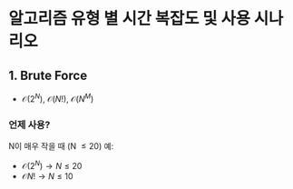 # 알고리즘 유형 별 시간 복잡도 및 사용 시나리오 
## 1. Brute Force 
- $\mathcal{O}(2^{N})$, $\mathcal{O}(N!)$, $\mathcal{O}(N^{M})$

### 언제 사용?
N이 매우 작을 때 (N $\leq 20$)
예:
- $\mathcal{O}(2^{N}) \rightarrow N \leq 20$ 
- $\mathcal{O}{N!} \rightarrow N \leq 10$